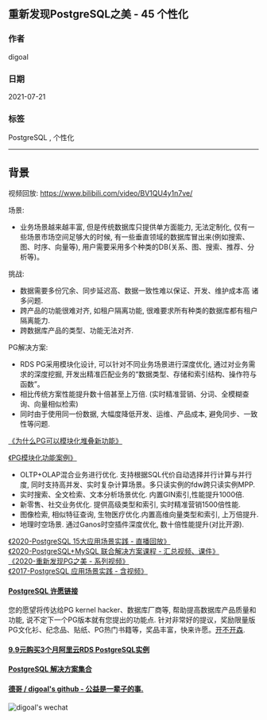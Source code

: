 ## 重新发现PostgreSQL之美 - 45 个性化  
      
### 作者      
digoal      
      
### 日期      
2021-07-21       
      
### 标签      
PostgreSQL , 个性化       
      
----      
      
## 背景     
    
视频回放: https://www.bilibili.com/video/BV1QU4y1n7ve/  
  
场景:  
- 业务场景越来越丰富, 但是传统数据库只提供单方面能力, 无法定制化, 仅有一些场景市场空间足够大的时候, 有一些垂直领域的数据库冒出来(例如搜索、图、时序、向量等), 用户需要采用多个种类的DB(关系、图、搜索、推荐、分析等)。   
  
挑战:  
- 数据需要多份冗余、同步延迟高、数据一致性难以保证、开发、维护成本高 诸多问题.   
- 跨产品的功能很难对齐, 如租户隔离功能, 很难要求所有种类的数据库都有租户隔离能力.   
- 跨数据库产品的类型、功能无法对齐.   
  
PG解决方案:  
- RDS PG采用模块化设计, 可以针对不同业务场景进行深度优化, 通过对业务需求的深度挖掘, 开发出精准匹配业务的“数据类型、存储和索引结构、操作符与函数”。  
- 相比传统方案性能提升数十倍甚至上万倍. (实时精准营销、分词、全模糊查询、向量相似检索)  
- 同时由于使用同一份数据, 大幅度降低开发、运维、产品成本, 避免同步、一致性等问题.  
  
[《为什么PG可以模块化堆叠新功能》](../202005/20200527_06.md)      
  
[《PG模块化功能案例》](../202005/20200527_06.md)      
- OLTP+OLAP混合业务进行优化. 支持根据SQL代价自动选择并行计算与并行度, 同时支持高并发、实时复杂计算场景。多只读实例的fdw跨只读实例MPP.
- 实时搜索、全文检索、文本分析场景优化. 内置GIN索引,性能提升1000倍.
- 新零售、社交业务优化. 提供高级类型和索引, 实时精准营销1500倍性能.
- 图像检索, 相似特征查询, 生物医疗优化.内置高维向量类型和索引, 上万倍提升. 
- 地理时空场景. 通过Ganos时空插件深度优化, 数十倍性能提升(对比开源).
  
[《2020-PostgreSQL 15大应用场景实践 - 直播回放》](../202009/20200903_02.md)  
[《2020-PostgreSQL+MySQL 联合解决方案课程 - 汇总视频、课件》](../202001/20200118_02.md)  
[《2020-重新发现PG之美 - 系列视频》](../202105/20210526_02.md)  
[《2017-PostgreSQL 应用场景实践 - 含视频》](../201805/20180524_02.md)  
  
  
  
#### [PostgreSQL 许愿链接](https://github.com/digoal/blog/issues/76 "269ac3d1c492e938c0191101c7238216")
您的愿望将传达给PG kernel hacker、数据库厂商等, 帮助提高数据库产品质量和功能, 说不定下一个PG版本就有您提出的功能点. 针对非常好的提议，奖励限量版PG文化衫、纪念品、贴纸、PG热门书籍等，奖品丰富，快来许愿。[开不开森](https://github.com/digoal/blog/issues/76 "269ac3d1c492e938c0191101c7238216").  
  
  
#### [9.9元购买3个月阿里云RDS PostgreSQL实例](https://www.aliyun.com/database/postgresqlactivity "57258f76c37864c6e6d23383d05714ea")
  
  
#### [PostgreSQL 解决方案集合](https://yq.aliyun.com/topic/118 "40cff096e9ed7122c512b35d8561d9c8")
  
  
#### [德哥 / digoal's github - 公益是一辈子的事.](https://github.com/digoal/blog/blob/master/README.md "22709685feb7cab07d30f30387f0a9ae")
  
  
![digoal's wechat](../pic/digoal_weixin.jpg "f7ad92eeba24523fd47a6e1a0e691b59")
  
